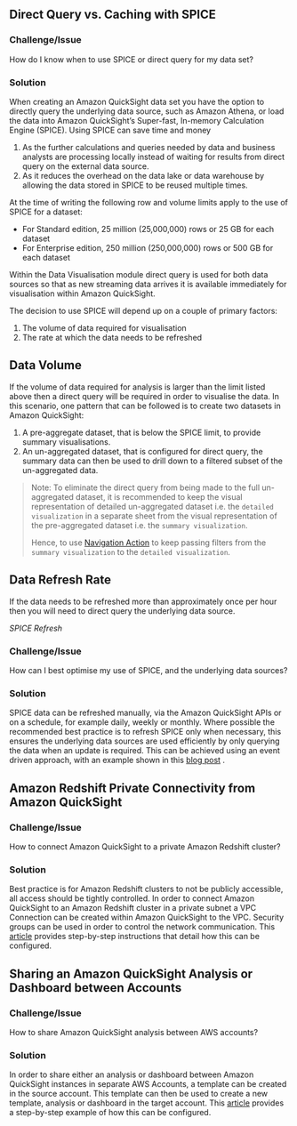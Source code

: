 ## Direct Query vs. Caching with SPICE

### Challenge/Issue
How do I know when to use SPICE or direct query for my data set?

### Solution
When creating an Amazon QuickSight data set you have the option to directly query the underlying data source, such as Amazon Athena, or load the data into Amazon QuickSight’s Super-fast, In-memory Calculation Engine (SPICE). Using SPICE can save time and money 

1. As the further calculations and queries needed by data and business analysts are processing locally instead of waiting for results from direct query on the external data source.
2. As it reduces the overhead on the data lake or data warehouse by allowing the data stored in SPICE to be reused multiple times. 

At the time of writing the following row and volume limits apply to the use of SPICE for a dataset:

* For Standard edition, 25 million (25,000,000) rows or 25 GB for each dataset
* For Enterprise edition, 250 million (250,000,000) rows or 500 GB for each dataset

Within the Data Visualisation module direct query is used for both data sources so that as new streaming data arrives it is available immediately for visualisation within Amazon QuickSight. 

The decision to use SPICE will depend up on a couple of primary factors:

1. The volume of data required for visualisation
2. The rate at which the data needs to be refreshed

## Data Volume
If the volume of data required for analysis is larger than the limit listed above then a direct query will be required in order to visualise the data. In this scenario, one pattern that can be followed is to create two datasets in Amazon QuickSight:

1. A pre-aggregate dataset, that is below the SPICE limit, to provide summary visualisations.
2. An un-aggregated dataset, that is configured for direct query, the summary data can then be used to drill down to a filtered subset of the un-aggregated data.
> Note: To eliminate the direct query from being made to the full un-aggregated dataset, it is recommended to keep the visual representation of detailed un-aggregated dataset i.e. the `detailed visualization` in a separate sheet from the visual representation of the pre-aggregated dataset i.e. the `summary visualization`.
> 
> Hence, to use [Navigation Action](https://docs.aws.amazon.com/quicksight/latest/user/quicksight-actions.html) to keep passing filters from the `summary visualization` to the `detailed visualization`.

## Data Refresh Rate
If the data needs to be refreshed more than approximately once per hour then you will need to direct query the underlying data source. 

*SPICE Refresh*
### Challenge/Issue
How can I best optimise my use of SPICE, and the underlying data sources?

### Solution
SPICE data can be refreshed manually, via the Amazon QuickSight APIs or on a schedule, for example daily, weekly or monthly. Where possible the recommended best practice is to refresh SPICE only when necessary, this ensures the underlying data sources are used efficiently by only querying the data when an update is required. This can be achieved using an event driven approach, with an example shown in this [blog post](https://aws.amazon.com/blogs/big-data/event-driven-refresh-of-spice-datasets-in-amazon-quicksight/) . 


## Amazon Redshift Private Connectivity from Amazon QuickSight

### Challenge/Issue
How to connect Amazon QuickSight to a private Amazon Redshift cluster?

### Solution
Best practice is for Amazon Redshift clusters to not be publicly accessible, all access should be tightly controlled. In order to connect Amazon QuickSight to an Amazon Redshift cluster in a private subnet a VPC Connection can be created within Amazon QuickSight to the VPC. Security groups can be used in order to control the network communication. This [article](https://aws.amazon.com/premiumsupport/knowledge-center/quicksight-redshift-private-connection/) provides step-by-step instructions that detail how this can be configured.

## Sharing an Amazon QuickSight Analysis or Dashboard between Accounts

### Challenge/Issue
How to share Amazon QuickSight analysis between AWS accounts?

### Solution
In order to share either an analysis or dashboard between Amazon QuickSight instances in separate AWS Accounts, a template can be created in the source account. This template can then be used to create a new template, analysis or dashboard in the target account. This [article](https://aws.amazon.com/premiumsupport/knowledge-center/quicksight-cross-account-template/) provides a step-by-step example of how this can be configured.


